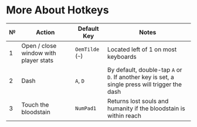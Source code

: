 # More About Hotkeys

| № | Action                                    | Default Key            | Notes                                       |
|----|------------------------------------------|------------------------|---------------------------------------------|
| 1  | Open / close window with player stats    | `OemTilde` (`~`)       | Located left of 1 on most keyboards         |
| 2  | Dash                                     | `A`, `D`               | By default, double-tap `A` or `D`. If another key is set, a single press will trigger the dash |
| 3  | Touch the bloodstain                     | `NumPad1`            | Returns lost souls and humanity if the bloodstain is within reach |

